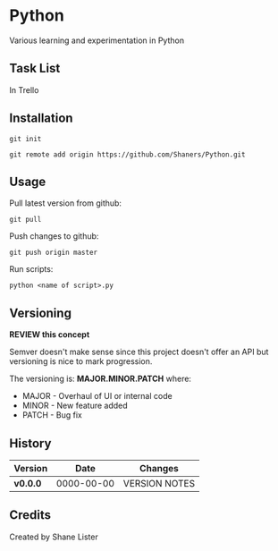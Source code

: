 # Python
Various learning and experimentation in Python

## Task List
In Trello

## Installation
```git init```

```git remote add origin https://github.com/Shaners/Python.git```

## Usage
Pull latest version from github:

```git pull```


Push changes to github:

```git push origin master```


Run scripts:

```python <name of script>.py```


## Versioning
**REVIEW this concept**

Semver doesn't make sense since this project doesn't offer an API but versioning is nice to mark progression.

The versioning is: **MAJOR.MINOR.PATCH** where:

* MAJOR - Overhaul of UI or internal code
* MINOR - New feature added
* PATCH - Bug fix

## History

| Version | Date | Changes |
| ------- | ---- | ------- |
| **v0.0.0** | 0000-00-00 | VERSION NOTES |

## Credits

Created by Shane Lister